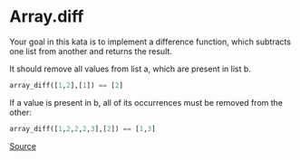 # Array.diff

Your goal in this kata is to implement a difference function,
which subtracts one list from another and returns the result.

It should remove all values from list a, which are present in list b.

```python
array_diff([1,2],[1]) == [2]
```

If a value is present in b, all of its occurrences must be removed
from the other:

```python
array_diff([1,2,2,2,3],[2]) == [1,3]
```

[Source](https://www.codewars.com/kata/523f5d21c841566fde000009/train/python)